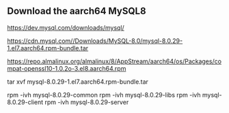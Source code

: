 

## Download the aarch64 MySQL8 

https://dev.mysql.com/downloads/mysql/

https://cdn.mysql.com//Downloads/MySQL-8.0/mysql-8.0.29-1.el7.aarch64.rpm-bundle.tar

https://repo.almalinux.org/almalinux/8/AppStream/aarch64/os/Packages/compat-openssl10-1.0.2o-3.el8.aarch64.rpm



tar xvf mysql-8.0.29-1.el7.aarch64.rpm-bundle.tar

rpm -ivh mysql-8.0.29-common
rpm -ivh mysql-8.0.29-libs
rpm -ivh mysql-8.0.29-client
rpm -ivh mysql-8.0.29-server